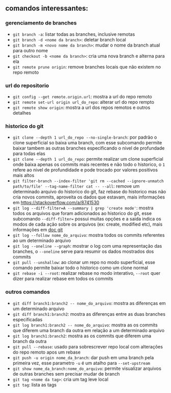 comandos interessantes:
-----------------------

### gerenciamento de branches
- `git branch -a`: listar todas as branches, inclusive remotas
- `git branch -d <nome da branch>`: deletar branch local
- `git branch -m <novo nome da branch>`: mudar o nome da branch atual para outro nome
- `git checkout -b <nome da branch>`: cria uma nova branch e alterna para ela
- `git remote prune origin`: remove branches locais que não existem no repo remoto

### url do repositorio
- `git config --get remote.origin.url`: mostra a url do repo remoto
- `git remote set-url origin url_do_repo`: alterar url do repo rempto
- `git remote show origin`: mostra a url dos repos remotos e outros detalhes

### historico do git
- `git clone --depth 1 url_do_repo --no-single-branch`: por padrão o clone superficial so baixa uma branch, com esse subcomando permite baixar tambem as outras branches especificando o nivel de profundade para todas elas
- `git clone --depth 1 url_do_repo`: permite realizar um clone superficial onde baixa apenas os commits mais recentes e não todo o historico, o `1` refere ao nivel de profundidade e pode trocado por valores positivos mais altos
- `git filter-branch --index-filter 'git rm --cached --ignore-unmatch path/to/file' --tag-name-filter cat -- --all`: remove um determinado arquivo do historico do git, faz rebase do historico mas não cria novos commits, aproveita os dados que estavam, mais informações em https://stackoverflow.com/a/8741530
- `git log --diff-filter=A --summary | grep 'create mode'`: mostra todos os arquivos que foram adicionados ao historico do git, esse subcomando `--diff-filter=` possui muitas opções e a saida indica os modos de cada ação sobre os arquivos (ex: create, modified etc), mais informações em [doc git](https://git-scm.com/docs/git-diff#Documentation/git-diff.txt---diff-filterACDMRTUXB82308203)
- `git log --follow nome_do_arquivo`: mostra todos os commits referentes ao um determinado arquivo
- `git log --oneline --graph`: mostrar o log com uma representação das branches, o `--oneline` serve para resumir os dados mostrados dos commits
- `git pull --unshallow`: ao clonar um repo no modo superficial, esse comando permite baixar todo o historico como um clone normal
- `git rebase -i --root`: realizar rebase no modo interativo, `--root` quer dizer para realizar rebase em todos os commits

### outros comandos
- `git diff branch1:branch2 -- nome_do_arquivo`: mostra as diferenças em um determinado arquivo
- `git diff branch1:branch2`: mostra as diferenças entre as duas branches especificadas
- `git log branch1:branch2 -- nome_do_arquivo`: mostra as os commits que diferem uma branch da outra em relação a um determinado arquivo
- `git log branch1:branch2`: mostra as os commits que diferem uma branch da outra
- `git pull --rebase`: usado para sobrescrever repo local com alterações do repo remoto apos um rebase
- `git push -u origin nome_da_branch`: dar push em uma branch pela primeira vez, esse parametro `-u` é um atalho para `--set-upstream`
- `git show nome_da_branch:nome_do_arquivo`: permite visualizar arquivos de outras branches sem precisar mudar de branch
- `git tag <nome da tag>`: cria um tag leve local
- `git tag`: lista as tags

